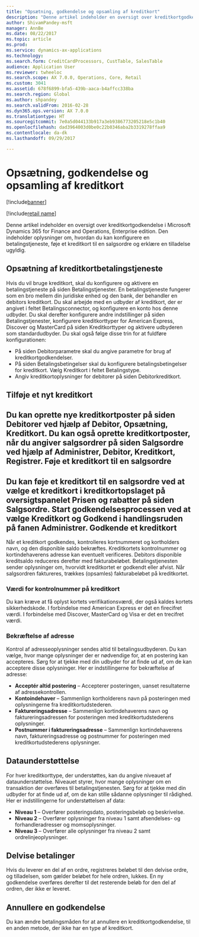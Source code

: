 ```yaml
---
title: "Opsætning, godkendelse og opsamling af kreditkort"
description: "Denne artikel indeholder en oversigt over kreditkortgodkendelse i Microsoft Dynamics 365 for Finance and Operations, Enterprise edition. Den indeholder oplysninger om, hvordan du kan konfigurere en betalingstjeneste, føje et kreditkort til en salgsordre og erklære en tilladelse ugyldig."
author: ShivamPandey-msft
manager: AnnBe
ms.date: 08/22/2017
ms.topic: article
ms.prod: 
ms.service: dynamics-ax-applications
ms.technology: 
ms.search.form: CreditCardProcessors, CustTable, SalesTable
audience: Application User
ms.reviewer: twheeloc
ms.search.scope: AX 7.0.0, Operations, Core, Retail
ms.custom: 3041
ms.assetid: 678f6899-bfa5-439b-aaca-b4affcc338ba
ms.search.region: Global
ms.author: shpandey
ms.search.validFrom: 2016-02-28
ms.dyn365.ops.version: AX 7.0.0
ms.translationtype: HT
ms.sourcegitcommit: 7e0a5d044133b917a3eb9386773205218e5c1b40
ms.openlocfilehash: dad3964003d0be0c22b0346aba2b3319278ffaa9
ms.contentlocale: da-dk
ms.lasthandoff: 09/29/2017

---
```


# <a name="credit-card-setup-authorization-and-capture"></a>Opsætning, godkendelse og opsamling af kreditkort

[!include[banner](../includes/banner.md)]

[!include[retail name](../includes/retail-name.md)]


Denne artikel indeholder en oversigt over kreditkortgodkendelse i Microsoft Dynamics 365 for Finance and Operations, Enterprise edition. Den indeholder oplysninger om, hvordan du kan konfigurere en betalingstjeneste, føje et kreditkort til en salgsordre og erklære en tilladelse ugyldig.

<a name="setting-up-the-credit-card-payment-service"></a>Opsætning af kreditkortbetalingstjeneste
------------------------------------------

Hvis du vil bruge kreditkort, skal du konfigurere og aktivere en betalingstjeneste på siden Betalingstjenester. En betalingstjeneste fungerer som en bro mellem din juridiske enhed og den bank, der behandler en debitors kreditkort. Du skal arbejde med en udbyder af kreditkort, der er angivet i feltet Betalingsconnector, og konfigurere en konto hos denne udbyder. Du skal derefter konfigurere andre indstillinger på siden Betalingstjenester, konfigurere kreditkorttyper for American Express, Discover og MasterCard på siden Kreditkorttyper og aktivere udbyderen som standardudbyder. Du skal også følge disse trin for at fuldføre konfigurationen:
-   På siden Debitorparametre skal du angive parametre for brug af kreditkortgodkendelser.
-   På siden Betalingsbetingelser skal du konfigurere betalingsbetingelser for kreditkort. Vælg Kreditkort i feltet Betalingstype.
-   Angiv kreditkortoplysninger for debitorer på siden Debitorkreditkort.

## <a name="adding-a-new-credit-card"></a>Tilføje et nyt kreditkort
Du kan oprette nye kreditkortposter på siden Debitorer ved hjælp af Debitor, Opsætning, Kreditkort. Du kan også oprette kreditkortposter, når du angiver salgsordrer på siden Salgsordre ved hjælp af Administrer, Debitor, Kreditkort, Registrer.
Føje et kreditkort til en salgsordre
-------------------------------------

Du kan føje et kreditkort til en salgsordre ved at vælge et kreditkort i kreditkortopslaget på oversigtspanelet Prisen og rabatter på siden Salgsordre. Start godkendelsesprocessen ved at vælge Kreditkort og Godkend i handlingsruden på fanen Administrer.
Godkende et kreditkort
-------------------------

Når et kreditkort godkendes, kontrolleres kortnummeret og kortholders navn, og den disponible saldo bekræftes. Kreditkortets kontrolnummer og kortindehaverens adresse kan eventuelt verificeres. Debitors disponible kreditsaldo reduceres derefter med fakturabeløbet. Betalingstjenesten sender oplysninger om, hvorvidt kreditkortet er godkendt eller afvist. Når salgsordren faktureres, trækkes (opsamles) fakturabeløbet på kreditkortet.

### <a name="card-verification-value"></a>Værdi for kontrolnummer på kreditkort

Du kan kræve at få oplyst kortets verifikationsværdi, der også kaldes kortets sikkerhedskode. I forbindelse med American Express er det en firecifret værdi. I forbindelse med Discover, MasterCard og Visa er det en trecifret værdi.

### <a name="address-verification"></a>Bekræftelse af adresse

Kontrol af adresseoplysninger sendes altid til betalingsudbyderen. Du kan vælge, hvor mange oplysninger der er nødvendige for, at en postering kan accepteres. Sørg for at tjekke med din udbyder for at finde ud af, om de kan acceptere disse oplysninger. Her er indstillingerne for bekræftelse af adresse:
-   **Acceptér altid postering** – Accepterer posteringen, uanset resultaterne af adressekontrollen.
-   **Kontoindehaver** – Sammenlign kortholderens navn på posteringen med oplysningerne fra kreditkortudstederen.
-   **Faktureringsadresse** – Sammenlign kortindehaverens navn og faktureringsadressen for posteringen med kreditkortudstederens oplysninger.
-   **Postnummer i faktureringsadresse** – Sammenlign kortindehaverens navn, faktureringsadresse og postnummer for posteringen med kreditkortudstederens oplysninger.

## <a name="data-support"></a>Dataunderstøttelse
For hver kreditkorttype, der understøttes, kan du angive niveauet af dataunderstøttelse. Niveauet styrer, hvor mange oplysninger om en transaktion der overføres til betalingstjenesten. Sørg for at tjekke med din udbyder for at finde ud af, om de kan stille sådanne oplysninger til rådighed. Her er indstillingerne for understøttelsen af data:
-   **Niveau 1** – Overfører posteringsdato, posteringsbeløb og beskrivelse.
-   **Niveau 2** – Overfører oplysninger fra niveau 1 samt afsendelses- og forhandleradresser og momsoplysninger.
-   **Niveau 3** – Overfører alle oplysninger fra niveau 2 samt ordrelinjeoplysninger.

## <a name="partial-payments"></a>Delvise betalinger
Hvis du leverer en del af en ordre, registreres beløbet til den delvise ordre, og tilladelsen, som gælder beløbet for hele ordren, lukkes. En ny godkendelse overføres derefter til det resterende beløb for den del af ordren, der ikke er leveret.

## <a name="voiding-an-authorization"></a>Annullere en godkendelse
Du kan ændre betalingsmåden for at annullere en kreditkortgodkendelse, til en anden metode, der ikke har en type af kreditkort.






